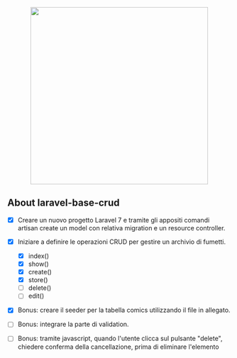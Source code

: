<p align="center"><a href="https://laravel.com" target="_blank"><img src="https://raw.githubusercontent.com/laravel/art/master/logo-lockup/5%20SVG/2%20CMYK/1%20Full%20Color/laravel-logolockup-cmyk-red.svg" width="400"></a></p>


## About laravel-base-crud

- [X] Creare un nuovo progetto Laravel 7 e tramite gli appositi comandi artisan create un model con relativa migration e un resource controller.
- [X] Iniziare a definire le operazioni CRUD per gestire un archivio di fumetti.
  
  - [X] index()      
  - [X] show()
  - [X] create()
  - [X] store()
  - [ ] delete()
  - [ ] edit()
       
- [X] Bonus: creare il seeder per la tabella comics utilizzando il file in allegato.
- [ ] Bonus: integrare  la parte di validation.
- [ ] Bonus: tramite javascript, quando l'utente clicca sul pulsante "delete", chiedere conferma della cancellazione, prima di eliminare l'elemento

